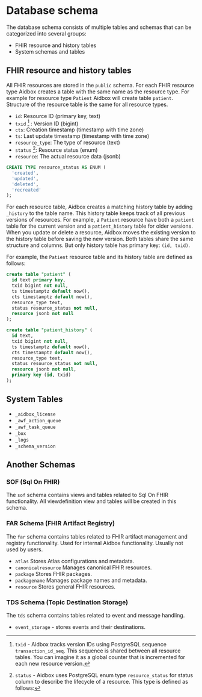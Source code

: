 # Database schema

The database schema consists of multiple tables and schemas that can be categorized into several groups:

- FHIR resource and history tables
- System schemas and tables

## FHIR resource and history tables

All FHIR resources are stored in the `public` schema. For each FHIR resource type Aidbox creates a table with the same name as the resource type. For example for resource type `Patient` Aidbox will create table `patient`. Structure of the resource table is the same for all resource types.

- `id`: Resource ID  (primary key, text)
- `txid` [^txid] : Version ID (bigint)
- `cts`: Creation timestamp (timestamp with time zone)
- `ts`: Last update timestamp (timestamp with time zone)
- `resource_type`: The type of resource (text)
- `status` [^status]: Resource status (enum)
- `resource`: The actual resource data (jsonb)

[^txid]: `txid` - Aidbox tracks version IDs using PostgreSQL sequence `transaction_id_seq`. This sequence is shared between all resource tables. You can imagine it as a global counter that is incremented for each new resource version.

[^status]: `status` - Aidbox uses PostgreSQL enum type `resource_status` for status column to describe the lifecycle of a resource. This type is defined as follows:

```sql
CREATE TYPE resource_status AS ENUM (
  'created', 
  'updated', 
  'deleted', 
  'recreated'
);    
```

For each resource table, Aidbox creates a matching history table by adding `_history` to the table name. This history table keeps track of all previous versions of resources. For example, a `Patient` resource have both a `patient` table for the current version and a `patient_history` table for older versions. When you update or delete a resource, Aidbox moves the existing version to the history table before saving the new version. Both tables share the same structure and columns. But only  history table has primary key: `(id, txid)`.

For example, the `Patient` resource table and its history table are defined as follows:

```sql
create table "patient" (
  id text primary key,
  txid bigint not null,
  ts timestamptz default now(),
  cts timestamptz default now(),     
  resource_type text,                
  status resource_status not null,  
  resource jsonb not null            
);

create table "patient_history" (
  id text,               
  txid bigint not null,              
  ts timestamptz default now(),      
  cts timestamptz default now(),     
  resource_type text,                
  status resource_status not null,  
  resource jsonb not null,
  primary key (id, txid)
);
```

## System Tables

- `_aidbox_license`
- `_awf_action_queue`
- `_awf_task_queue`
- `_box`
- `_logs`
- `_schema_version`


## Another Schemas

### SOF (Sql On FHIR)

The `sof` schema contains views and tables related to Sql On FHIR functionality. All viewdefinition view and tables will be created in this schema.

### FAR Schema (FHIR Artifact Registry)

The `far` schema contains tables related to FHIR artifact management and registry functionality. 
Used for internal Aidbox functionality. Usually not used by users.

- `atlas` Stores Atlas configurations and metadata.
- `canonicalresource` Manages canonical FHIR resources.
- `package` Stores FHIR packages.
- `packagename` Manages package names and metadata.
- `resource` Stores general FHIR resources.


### TDS Schema (Topic Destination Storage)

The `tds` schema contains tables related to event and message handling.

- `event_storage` - stores events and their destinations.
